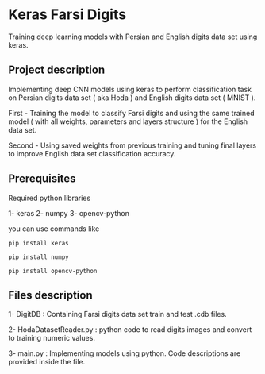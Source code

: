 # Keras Farsi Digits

Training deep learning models with Persian and English digits data set using keras.

## Project description

Implementing deep CNN models using keras to perform classification task on 
Persian digits data set ( aka Hoda ) and English digits data set ( MNIST ).

First - Training the model to classify Farsi digits and using the same trained model
( with all weights, parameters and layers structure ) for the English data set.

Second - Using saved weights from previous training and tuning final layers 
to improve English data set classification accuracy.  
 
## Prerequisites

Required python libraries 

1- keras 2- numpy 3- opencv-python

you can use commands like

```
pip install keras

pip install numpy

pip install opencv-python

```

## Files description 

1- DigitDB : Containing Farsi digits data set train and test .cdb files.

2- HodaDatasetReader.py : python code to read digits images and convert to training
numeric values.

3- main.py : Implementing models using python. Code descriptions are provided inside the file. 



